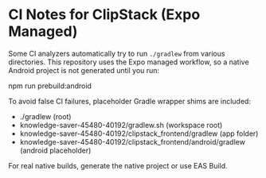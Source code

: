 # CI Notes for ClipStack (Expo Managed)

Some CI analyzers automatically try to run `./gradlew` from various directories.
This repository uses the Expo managed workflow, so a native Android project is not
generated until you run:

  npm run prebuild:android

To avoid false CI failures, placeholder Gradle wrapper shims are included:
- ./gradlew (root)
- knowledge-saver-45480-40192/gradlew.sh (workspace root)
- knowledge-saver-45480-40192/clipstack_frontend/gradlew (app folder)
- knowledge-saver-45480-40192/clipstack_frontend/android/gradlew (android placeholder)

For real native builds, generate the native project or use EAS Build.
